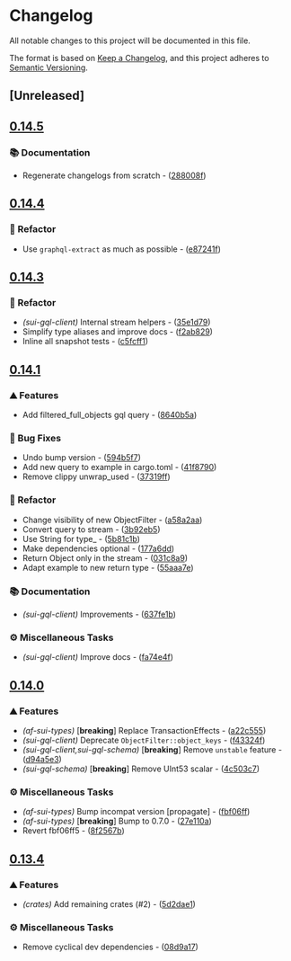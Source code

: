 # Changelog

All notable changes to this project will be documented in this file.

The format is based on [Keep a Changelog](https://keepachangelog.com/en/1.0.0/),
and this project adheres to [Semantic Versioning](https://semver.org/spec/v2.0.0.html).


## [Unreleased]

## [0.14.5](https://github.com/AftermathFinance/aftermath-sdk-rust/compare/sui-gql-client-v0.14.4...sui-gql-client-v0.14.5)

### 📚 Documentation

- Regenerate changelogs from scratch - ([288008f](https://github.com/AftermathFinance/aftermath-sdk-rust/commit/288008f5b60193ea34b765d8ad605cf4f25207e9))

## [0.14.4](https://github.com/AftermathFinance/aftermath-sdk-rust/compare/sui-gql-client-v0.14.3...sui-gql-client-v0.14.4)

### 🚜 Refactor

- Use `graphql-extract` as much as possible - ([e87241f](https://github.com/AftermathFinance/aftermath-sdk-rust/commit/e87241f785d771d0b9a55d6ed54494e2a9a9cac4))

## [0.14.3](https://github.com/AftermathFinance/aftermath-sdk-rust/compare/sui-gql-client-v0.14.2...sui-gql-client-v0.14.3)

### 🚜 Refactor

- *(sui-gql-client)* Internal stream helpers - ([35e1d79](https://github.com/AftermathFinance/aftermath-sdk-rust/commit/35e1d79193307d6d9be8068bb3b3d990d72f9277))
- Simplify type aliases and improve docs - ([f2ab829](https://github.com/AftermathFinance/aftermath-sdk-rust/commit/f2ab829f3110ebc2fa9fb7ddbf91f0509e8b9a32))
- Inline all snapshot tests - ([c5fcff1](https://github.com/AftermathFinance/aftermath-sdk-rust/commit/c5fcff103fe9e8667496359afadc2a71c3be9e0c))

## [0.14.1](https://github.com/AftermathFinance/aftermath-sdk-rust/compare/sui-gql-client-v0.14.0...sui-gql-client-v0.14.1)

### ⛰️ Features

- Add filtered_full_objects gql query - ([8640b5a](https://github.com/AftermathFinance/aftermath-sdk-rust/commit/8640b5a9b5d47f79bb354d9eadb5f04632ef4298))

### 🐛 Bug Fixes

- Undo bump version - ([594b5f7](https://github.com/AftermathFinance/aftermath-sdk-rust/commit/594b5f793e4a768cbba82d64c904063e8bb59718))
- Add new query to example in cargo.toml - ([41f8790](https://github.com/AftermathFinance/aftermath-sdk-rust/commit/41f8790cd2199f7b329250e70d3bcce0da2ae0fb))
- Remove clippy unwrap_used - ([37319ff](https://github.com/AftermathFinance/aftermath-sdk-rust/commit/37319ffb84cdf69609106becf72e886330895e08))

### 🚜 Refactor

- Change visibility of new ObjectFilter - ([a58a2aa](https://github.com/AftermathFinance/aftermath-sdk-rust/commit/a58a2aa028ed9e22cb21d2fa3a192c57aefe2b11))
- Convert query to stream - ([3b92eb5](https://github.com/AftermathFinance/aftermath-sdk-rust/commit/3b92eb526c2bdb0b50eb2b764e1d3c550af25dbe))
- Use String for type_ - ([5b81c1b](https://github.com/AftermathFinance/aftermath-sdk-rust/commit/5b81c1b40eb5850efcb02e1cfd41032b360a2893))
- Make dependencies optional - ([177a6dd](https://github.com/AftermathFinance/aftermath-sdk-rust/commit/177a6dd20ce2f625f2eb8c74208d2a37f4d23e68))
- Return Object only in the stream - ([031c8a9](https://github.com/AftermathFinance/aftermath-sdk-rust/commit/031c8a97fdca13887076fad4e35032560eea9f78))
- Adapt example to new return type - ([55aaa7e](https://github.com/AftermathFinance/aftermath-sdk-rust/commit/55aaa7e82c20f472667cda189850519000d32622))

### 📚 Documentation

- *(sui-gql-client)* Improvements - ([637fe1b](https://github.com/AftermathFinance/aftermath-sdk-rust/commit/637fe1b6946f75d05cd7fb8bf1934d8e18b5d17f))

### ⚙️ Miscellaneous Tasks

- *(sui-gql-client)* Improve docs - ([fa74e4f](https://github.com/AftermathFinance/aftermath-sdk-rust/commit/fa74e4fc935e5c545655e79b17d341bfd8e23e46))

## [0.14.0](https://github.com/AftermathFinance/aftermath-sdk-rust/compare/sui-gql-client-v0.13.4...sui-gql-client-v0.14.0)

### ⛰️ Features

- *(af-sui-types)* [**breaking**] Replace TransactionEffects - ([a22c555](https://github.com/AftermathFinance/aftermath-sdk-rust/commit/a22c5558f9062c4a5111dfb1ff65ce98b9c169e1))
- *(sui-gql-client)* Deprecate `ObjectFilter::object_keys` - ([f43324f](https://github.com/AftermathFinance/aftermath-sdk-rust/commit/f43324ff8175f8f9007672d73f39761b5ab770b4))
- *(sui-gql-client,sui-gql-schema)* [**breaking**] Remove `unstable` feature - ([d94a5e3](https://github.com/AftermathFinance/aftermath-sdk-rust/commit/d94a5e3c610857f762c9e945dc1ed0cb31fd5edb))
- *(sui-gql-schema)* [**breaking**] Remove UInt53 scalar - ([4c503c7](https://github.com/AftermathFinance/aftermath-sdk-rust/commit/4c503c72bae2686951f19fbb2e24474fb69fc4b0))

### ⚙️ Miscellaneous Tasks

- *(af-sui-types)* Bump incompat version [propagate] - ([fbf06ff](https://github.com/AftermathFinance/aftermath-sdk-rust/commit/fbf06ff5b383d73297a7595b6a4ca7300bdbfbd2))
- *(af-sui-types)* [**breaking**] Bump to 0.7.0 - ([27e110a](https://github.com/AftermathFinance/aftermath-sdk-rust/commit/27e110a9455d4a1b9c4d9c1a9e4e0c85728a1e96))
- Revert fbf06ff5 - ([8f2567b](https://github.com/AftermathFinance/aftermath-sdk-rust/commit/8f2567b6efd2924092cb5a5a382a5cabeaf7fafd))

## [0.13.4](https://github.com/AftermathFinance/aftermath-sdk-rust/compare/sui-gql-client-v0.13.2...sui-gql-client-v0.13.4)

### ⛰️ Features

- *(crates)* Add remaining crates (#2) - ([5d2dae1](https://github.com/AftermathFinance/aftermath-sdk-rust/commit/5d2dae1392de8ed6a5af63a0e559bd3416112b35))

### ⚙️ Miscellaneous Tasks

- Remove cyclical dev dependencies - ([08d9a17](https://github.com/AftermathFinance/aftermath-sdk-rust/commit/08d9a1710fb56c3a58663051eecf29a18e91594b))

<!-- generated by git-cliff -->
